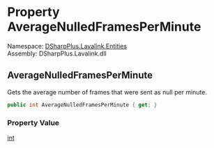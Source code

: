 # Property AverageNulledFramesPerMinute

Namespace: [DSharpPlus.Lavalink.Entities](DSharpPlus.Lavalink.Entities.md)  
Assembly: DSharpPlus.Lavalink.dll

## <a id="DSharpPlus_Lavalink_Entities_LavalinkStatistics_AverageNulledFramesPerMinute"></a>AverageNulledFramesPerMinute

Gets the average number of frames that were sent as null per minute.

```csharp
public int AverageNulledFramesPerMinute { get; }
```

### Property Value

[int](https://learn.microsoft.com/dotnet/api/system.int32)

